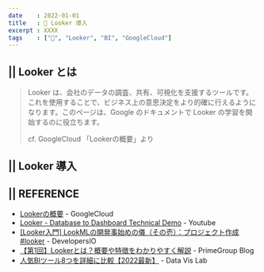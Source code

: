 ```yaml
---
date    : 2022-01-01
title   : 🫧 Looker 導入
excerpt : XXXX 
tags    : ["🫧", "Looker", "BI", "GoogleCloud"]
---
```


## || Looker とは
> Looker は、会社のデータの調査、共有、可視化を支援するツールです。これを使用することで、ビジネス上の意思決定をより的確に行えるようになります。このページは、Google のドキュメントで Looker の学習を開始するのに役立ちます。
>
> cf. GoogleCloud 「Lookerの概要」より



## || Looker 導入 



## || REFERENCE
- [Lookerの概要](https://cloud.google.com/looker/docs/intro?hl=ja) - GoogleCloud
- [Looker - Database to Dashboard Technical Demo](https://www.youtube.com/watch?v=HBgJWCBOOZg) - Youtube
- [[Looker入門] LookMLの開発事始めの儀（その壱）：プロジェクト作成 #looker](https://dev.classmethod.jp/articles/start-to-develop-lookml-one/) - DevelopersIO
- [【第1回】Lookerとは？概要や特徴をわかりやすく解説](https://primestyle.co.jp/blog/tech-20220614/) - PrimeGroup Blog
- [人気BIツール8つを詳細に比較【2022最新】](https://data-viz-lab.com/bitool-comparison) - Data Vis Lab
